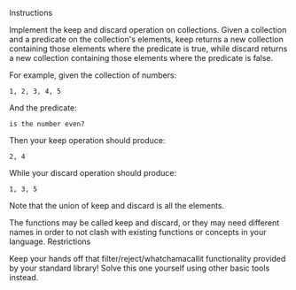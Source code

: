 Instructions

Implement the keep and discard operation on collections. Given a collection and a predicate on the collection's elements, keep returns a new collection containing those elements where the predicate is true, while discard returns a new collection containing those elements where the predicate is false.

For example, given the collection of numbers:

    1, 2, 3, 4, 5

And the predicate:

    is the number even?

Then your keep operation should produce:

    2, 4

While your discard operation should produce:

    1, 3, 5

Note that the union of keep and discard is all the elements.

The functions may be called keep and discard, or they may need different names in order to not clash with existing functions or concepts in your language.
Restrictions

Keep your hands off that filter/reject/whatchamacallit functionality provided by your standard library! Solve this one yourself using other basic tools instead.